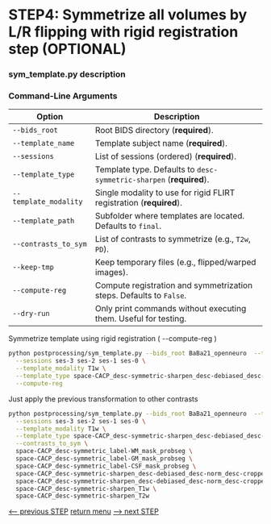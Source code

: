 # STEP4: Symmetrize all volumes by L/R flipping with rigid registration step (OPTIONAL)

### sym_template.py description

### Command-Line Arguments

| Option                | Description                                                         |
| --------------------- | ------------------------------------------------------------------- |
| `--bids_root`         | Root BIDS directory (**required**).                                 |
| `--template_name`     | Template subject name (**required**).                               |
| `--sessions`          | List of sessions (ordered) (**required**).                          |
| `--template_type`     | Template type. Defaults to `desc-symmetric-sharpen` (**required**). |
| `--template_modality` | Single modality to use for rigid FLIRT registration (**required**). |
| `--template_path`     | Subfolder where templates are located. Defaults to `final`.         |
| `--contrasts_to_sym`  | List of contrasts to symmetrize (e.g., `T2w`, `PD`).                |
| `--keep-tmp`          | Keep temporary files (e.g., flipped/warped images).                 |
| `--compute-reg`       | Compute registration and symmetrization steps. Defaults to `False`. |
| `--dry-run`           | Only print commands without executing them. Useful for testing.     |

Symmetrize template using rigid registration ( --compute-reg )

```bash
python postprocessing/sym_template.py --bids_root BaBa21_openneuro  --template_name BaBa21 \
  --sessions ses-3 ses-2 ses-1 ses-0 \
  --template_modality T1w \
  --template_type space-CACP_desc-symmetric-sharpen_desc-debiased_desc-norm_desc-cropped --template_path final \
  --compute-reg
```

Just apply the previous transformation to other contrasts

```bash
python postprocessing/sym_template.py --bids_root BaBa21_openneuro  --template_name BaBa21 \
  --sessions ses-3 ses-2 ses-1 ses-0 \
  --template_modality T1w \
  --template_type space-CACP_desc-symmetric-sharpen_desc-debiased_desc-norm_desc-cropped --template_path final \
  --contrasts_to_sym \
  space-CACP_desc-symmetric_label-WM_mask_probseg \
  space-CACP_desc-symmetric_label-GM_mask_probseg \
  space-CACP_desc-symmetric_label-CSF_mask_probseg \
  space-CACP_desc-symmetric-sharpen_desc-debiased_desc-norm_desc-cropped_T1w \
  space-CACP_desc-symmetric-sharpen_desc-debiased_desc-norm_desc-cropped_T2w \
  space-CACP_desc-symmetric-sharpen_T1w \
  space-CACP_desc-symmetric-sharpen_T2w
```

[<-- previous STEP](longitudinal_registration.md) [return menu](../pipeline4D.md) [--> next STEP](longitudinal_interpolation.md)